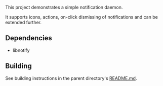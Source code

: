 This project demonstrates a simple notification daemon.

It supports icons, actions, on-click dismissing of notifications and can be extended further.

## Dependencies

- libnotify

## Building

See building instructions in the parent directory's [README.md](../README.md).

